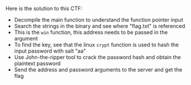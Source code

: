 Here is the solution to this CTF:

- Decompile the main function to understand the function pointer input
- Search the strings in the binary and see where "flag.txt" is referenced
- This is the `win` function, this address needs to be passed in the <addr> argument
- To find the key, see that the linux `crypt` function is used to hash the input password with salt "aa"
- Use John-the-ripper tool to crack the password hash and obtain the plaintext password
- Send the address and password arguments to the server and get the flag
